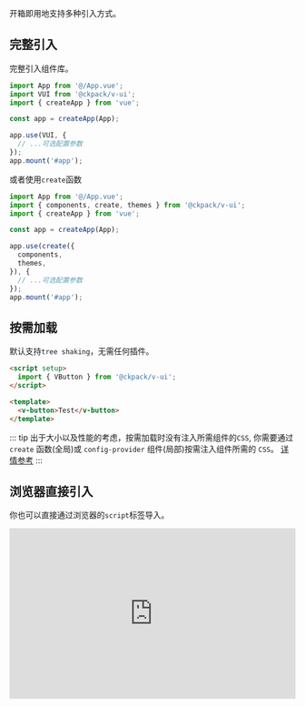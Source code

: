 开箱即用地支持多种引入方式。

## 完整引入

完整引入组件库。

```js
import App from '@/App.vue';
import VUI from '@ckpack/v-ui';
import { createApp } from 'vue';

const app = createApp(App);

app.use(VUI, {
  // ...可选配置参数
});
app.mount('#app');
```

或者使用`create`函数

```js
import App from '@/App.vue';
import { components, create, themes } from '@ckpack/v-ui';
import { createApp } from 'vue';

const app = createApp(App);

app.use(create({
  components,
  themes,
}), {
  // ...可选配置参数
});
app.mount('#app');
```

## 按需加载

默认支持`tree shaking`，无需任何插件。

```html
<script setup>
  import { VButton } from '@ckpack/v-ui';
</script>

<template>
  <v-button>Test</v-button>
</template>
```

::: tip
出于大小以及性能的考虑，按需加载时没有注入所需组件的`CSS`, 你需要通过 `create` 函数(全局)或 `config-provider` 组件(局部)按需注入组件所需的 `CSS`。
[详情参考](./themes.md)
:::

## 浏览器直接引入

你也可以直接通过浏览器的`script`标签导入。

<iframe height="300" style="width: 100%;" scrolling="no" title="@ckpack/v-ui" src="https://codepen.io/chenkai0520/embed/wvxKYWj?default-tab=html%2Cresult" frameborder="no" loading="lazy" allowtransparency="true" allowfullscreen="true">
  See the Pen <a href="https://codepen.io/chenkai0520/pen/wvxKYWj">
  @ckpack/v-ui</a> by chenkai (<a href="https://codepen.io/chenkai0520">@chenkai0520</a>)
  on <a href="https://codepen.io">CodePen</a>.
</iframe>
